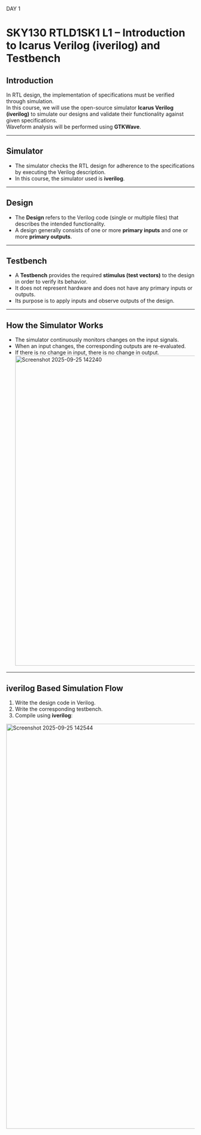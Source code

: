 DAY 1 
# SKY130 RTLD1SK1 L1 – Introduction to Icarus Verilog (iverilog) and Testbench

## Introduction
In RTL design, the implementation of specifications must be verified through simulation.  
In this course, we will use the open-source simulator **Icarus Verilog (iverilog)** to simulate our designs and validate their functionality against given specifications.  
Waveform analysis will be performed using **GTKWave**.

---

## Simulator
- The simulator checks the RTL design for adherence to the specifications by executing the Verilog description.  
- In this course, the simulator used is **iverilog**.

---

## Design
- The **Design** refers to the Verilog code (single or multiple files) that describes the intended functionality.  
- A design generally consists of one or more **primary inputs** and one or more **primary outputs**.  

---

## Testbench
- A **Testbench** provides the required **stimulus (test vectors)** to the design in order to verify its behavior.  
- It does not represent hardware and does not have any primary inputs or outputs.  
- Its purpose is to apply inputs and observe outputs of the design.

---

## How the Simulator Works
- The simulator continuously monitors changes on the input signals.  
- When an input changes, the corresponding outputs are re-evaluated.  
- If there is no change in input, there is no change in output.
  <img width="1710" height="827" alt="Screenshot 2025-09-25 142240" src="https://github.com/user-attachments/assets/6166483d-be14-4886-986a-8ec255dc1931" />


---

## iverilog Based Simulation Flow
1. Write the design code in Verilog.  
2. Write the corresponding testbench.  
3. Compile using **iverilog**:  
  <img width="1920" height="1080" alt="Screenshot 2025-09-25 142544" src="https://github.com/user-attachments/assets/fa534c41-5710-4cc8-80c8-7e4b21cec87f" />


